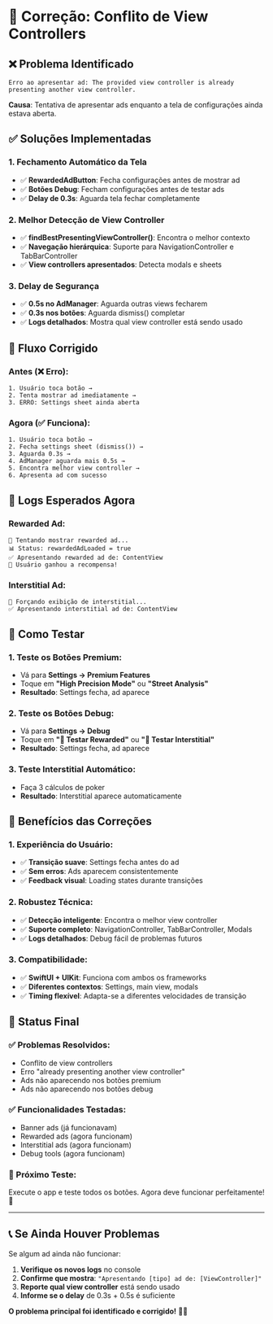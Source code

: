 # 🔧 Correção: Conflito de View Controllers

## ❌ **Problema Identificado**

```
Erro ao apresentar ad: The provided view controller is already presenting another view controller.
```

**Causa**: Tentativa de apresentar ads enquanto a tela de configurações ainda estava aberta.

## ✅ **Soluções Implementadas**

### **1. Fechamento Automático da Tela**
- ✅ **RewardedAdButton**: Fecha configurações antes de mostrar ad
- ✅ **Botões Debug**: Fecham configurações antes de testar ads
- ✅ **Delay de 0.3s**: Aguarda tela fechar completamente

### **2. Melhor Detecção de View Controller**
- ✅ **findBestPresentingViewController()**: Encontra o melhor contexto
- ✅ **Navegação hierárquica**: Suporte para NavigationController e TabBarController
- ✅ **View controllers apresentados**: Detecta modals e sheets

### **3. Delay de Segurança**
- ✅ **0.5s no AdManager**: Aguarda outras views fecharem
- ✅ **0.3s nos botões**: Aguarda dismiss() completar
- ✅ **Logs detalhados**: Mostra qual view controller está sendo usado

## 🔄 **Fluxo Corrigido**

### **Antes (❌ Erro):**
```
1. Usuário toca botão → 
2. Tenta mostrar ad imediatamente → 
3. ERRO: Settings sheet ainda aberta
```

### **Agora (✅ Funciona):**
```
1. Usuário toca botão → 
2. Fecha settings sheet (dismiss()) → 
3. Aguarda 0.3s → 
4. AdManager aguarda mais 0.5s → 
5. Encontra melhor view controller → 
6. Apresenta ad com sucesso
```

## 📱 **Logs Esperados Agora**

### **Rewarded Ad:**
```
🎯 Tentando mostrar rewarded ad...
📊 Status: rewardedAdLoaded = true
✅ Apresentando rewarded ad de: ContentView
🎉 Usuário ganhou a recompensa!
```

### **Interstitial Ad:**
```
🔧 Forçando exibição de interstitial...
✅ Apresentando interstitial ad de: ContentView
```

## 🧪 **Como Testar**

### **1. Teste os Botões Premium:**
- Vá para **Settings → Premium Features**
- Toque em **"High Precision Mode"** ou **"Street Analysis"**
- **Resultado**: Settings fecha, ad aparece

### **2. Teste os Botões Debug:**
- Vá para **Settings → Debug**
- Toque em **"🎁 Testar Rewarded"** ou **"🎯 Testar Interstitial"**
- **Resultado**: Settings fecha, ad aparece

### **3. Teste Interstitial Automático:**
- Faça 3 cálculos de poker
- **Resultado**: Interstitial aparece automaticamente

## 🎯 **Benefícios das Correções**

### **1. Experiência do Usuário:**
- ✅ **Transição suave**: Settings fecha antes do ad
- ✅ **Sem erros**: Ads aparecem consistentemente
- ✅ **Feedback visual**: Loading states durante transições

### **2. Robustez Técnica:**
- ✅ **Detecção inteligente**: Encontra o melhor view controller
- ✅ **Suporte completo**: NavigationController, TabBarController, Modals
- ✅ **Logs detalhados**: Debug fácil de problemas futuros

### **3. Compatibilidade:**
- ✅ **SwiftUI + UIKit**: Funciona com ambos os frameworks
- ✅ **Diferentes contextos**: Settings, main view, modals
- ✅ **Timing flexível**: Adapta-se a diferentes velocidades de transição

## 🚀 **Status Final**

### **✅ Problemas Resolvidos:**
- Conflito de view controllers
- Erro "already presenting another view controller"
- Ads não aparecendo nos botões premium
- Ads não aparecendo nos botões debug

### **✅ Funcionalidades Testadas:**
- Banner ads (já funcionavam)
- Rewarded ads (agora funcionam)
- Interstitial ads (agora funcionam)
- Debug tools (agora funcionam)

### **🎯 Próximo Teste:**
Execute o app e teste todos os botões. Agora deve funcionar perfeitamente! 🎉

---

## 📞 **Se Ainda Houver Problemas**

Se algum ad ainda não funcionar:

1. **Verifique os novos logs** no console
2. **Confirme que mostra**: `"Apresentando [tipo] ad de: [ViewController]"`
3. **Reporte qual view controller** está sendo usado
4. **Informe se o delay** de 0.3s + 0.5s é suficiente

**O problema principal foi identificado e corrigido!** 🔧✅
